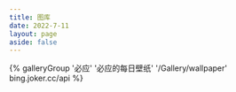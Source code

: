 ```yaml
---
title: 图库
date: 2022-7-11
layout: page
aside: false
---
```


<div class="gallery-group-main">
{% galleryGroup '必应' '必应的每日壁纸' '/Gallery/wallpaper' bing.joker.cc/api %}

</div>